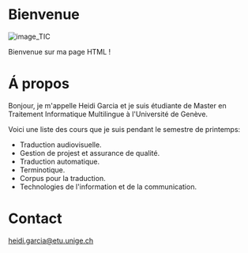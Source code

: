 <!DOCTYPE html>
<html>
  <head>
    <title>TIC - Devoir 1</title>
    <meta name="Heidi Garcia" content="MATIM/TIC">
  </head>
  <body>
    <h1>Bienvenue</h1>
    <picture>
      <img src="https://www.lesinfos.ma/static/image_500_285_20230525_1319080617.jpeg" alt="image_TIC">
    </picture>
    <p>Bienvenue sur ma page HTML ! </p>
    <h1>Á propos</h1>
    <p>Bonjour, je m'appelle Heidi Garcia et je suis étudiante de Master en Traitement Informatique Multilingue à l'Université de Genève. </p>
    <p>Voici une liste des cours que je suis pendant le semestre de printemps: </p>
    <ul>
      <li>Traduction audiovisuelle.</li>
      <li>Gestion de projest et assurance de qualité.</li>
      <li>Traduction automatique.</li>
      <li>Terminotique.</li>
      <li>Corpus pour la traduction.</li>
      <li>Technologies de l'information et de la communication.</li>
    </ul>
    <h1>Contact</h1>
    <a href="heidi.garcia@etu.unige.ch">heidi.garcia@etu.unige.ch</a>

  </body>
</html>
